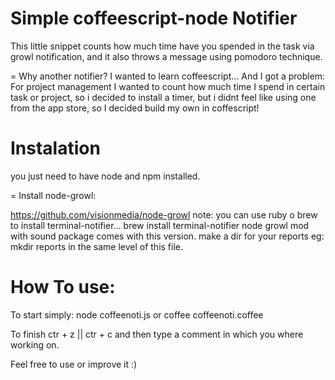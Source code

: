 # Simple coffeescript-node Notifier
This little snippet counts how much time have you spended in the task via growl notification, and it also throws a message using pomodoro technique.

= Why another notifier?
I wanted to learn coffeescript...
 And I got a problem: 
 For project management I wanted to count how much time I spend in certain task or project, so i decided to install a timer, but i didnt feel like using one from the app store, so I decided build my own in coffescript!

# Instalation
you just need to have node and npm installed.

= Install node-growl:

https://github.com/visionmedia/node-growl
 note: you can use ruby o brew to install terminal-notifier...
	   brew install terminal-notifier
node growl mod with sound package comes with this version.
make a dir for your reports eg: mkdir reports in  the same level of this file.

# How To use:
To start simply:
	node coffeenoti.js or
	coffee coffeenoti.coffee

To finish
	ctr + z || ctr + c
	and then type a comment in which you where working on.

Feel free to use or improve it :)

